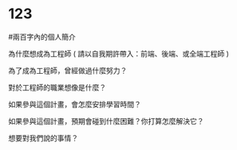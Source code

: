 # 123

#兩百字內的個人簡介

為什麼想成為工程師 ( 請以自我期許帶入：前端、後端、或全端工程師 )

為了成為工程師，曾經做過什麼努力？

對於工程師的職業想像是什麼？

如果參與這個計畫，會怎麼安排學習時間？

如果參與這個計畫，預期會碰到什麼困難？你打算怎麼解決它？

想要對我們說的事情？
